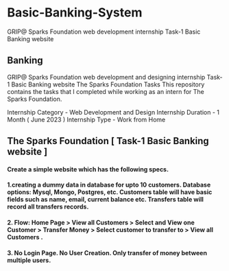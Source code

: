 # Basic-Banking-System
GRIP@ Sparks Foundation web development internship Task-1 Basic Banking website
## Banking
GRIP@ Sparks Foundation web development and designing internship Task-1 Basic Banking website The Sparks Foundation Tasks This repository contains the tasks that I completed while working as an intern for The Sparks Foundation.

Internship Category - Web Development and Design Internship Duration - 1 Month ( June 2023 ) Internship Type - Work from Home
## The Sparks Foundation [ Task-1 Basic Banking website ]
#### Create a simple website which has the following specs.
#### 1.creating a dummy data in database for upto 10 customers. Database options: Mysql, Mongo, Postgres, etc. Customers table will have basic fields such as name, email, current balance etc. Transfers table will record all transfers records.
#### 2. Flow: Home Page > View all Customers > Select and View one Customer > Transfer Money > Select customer to transfer to > View all Customers .
#### 3. No Login Page. No User Creation. Only transfer of money between multiple users.
